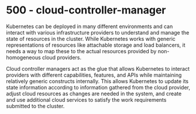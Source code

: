 # 500 - cloud-controller-manager

Kubernetes can be deployed in many different environments and can interact with various infrastructure providers to understand and manage the state of resources in the cluster. While Kubernetes works with generic representations of resources like attachable storage and load balancers, it needs a way to map these to the actual resources provided by non-homogeneous cloud providers.

Cloud controller managers act as the glue that allows Kubernetes to interact providers with different capabilities, features, and APIs while maintaining relatively generic constructs internally. This allows Kubernetes to update its state information according to information gathered from the cloud provider, adjust cloud resources as changes are needed in the system, and create and use additional cloud services to satisfy the work requirements submitted to the cluster.
